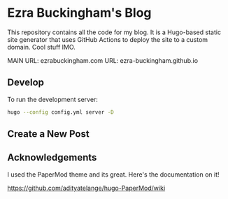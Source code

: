 # Ezra Buckingham's Blog 

This repository contains all the code for my blog. It is a Hugo-based static site generator that uses GitHub Actions to deploy the site to a custom domain. Cool stuff IMO.

MAIN URL: ezrabuckingham.com
URL: ezra-buckingham.github.io

## Develop

To run the development server:

```bash
hugo --config config.yml server -D
```

## Create a New Post



## Acknowledgements

I used the PaperMod theme and its great. Here's the documentation on it!

https://github.com/adityatelange/hugo-PaperMod/wiki

